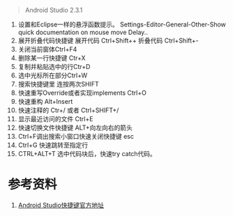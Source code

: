 > Android Studio 2.3.1

1. 设置和Eclipse一样的悬浮函数提示。
Settings-Editor-General-Other-Show quick documentation on mouse move Delay..
2. 展开折叠代码快捷键
展开代码 Ctrl+Shift++
折叠代码 Ctrl+Shift+-
3. 关闭当前窗体Ctrl+F4
4. 删除某一行快捷键 Ctr+X
5. 复制并粘贴选中的行Ctr+D
6. 选中光标所在部分Ctrl+W
7. 搜索快捷键里 连按两次SHIFT
8. 快速重写Override或者实现implements  Ctrl+O
9. 快速重构 Alt+Insert
10. 快速注释的 Ctr+/ 或者 Ctrl+SHIFT+/
11. 显示最近访问的文件 Ctrl+E
12. 快速切换文件快捷键 ALT+向左向右的箭头
13. Ctrl+F调出搜索小窗口快速关闭快捷键 esc
14. Ctrl+G 快速跳转至指定行
15. CTRL+ALT+T 选中代码块后，快速try catch代码。


# 参考资料
1. [Android Studio快捷键官方地址](https://developer.android.google.cn/studio/intro/keyboard-shortcuts.html)
